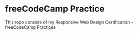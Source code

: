 # freeCodeCamp Practice
This repo consists of my Responsive Web Design Certification - freeCodeCamp Practices 
